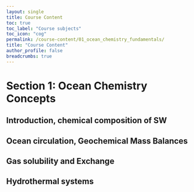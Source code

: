 ```yaml
---
layout: single
title: Course Content
toc: true
toc_label: "Course subjects"
toc_icon: "cog"
permalink: /course-content/01_ocean_chemistry_fundamentals/
title: "Course Content"
author_profile: false
breadcrumbs: true
---
```


# Section 1: Ocean Chemistry Concepts
## Introduction, chemical composition of SW
## Ocean circulation, Geochemical Mass Balances
## Gas solubility and Exchange
## Hydrothermal systems 

